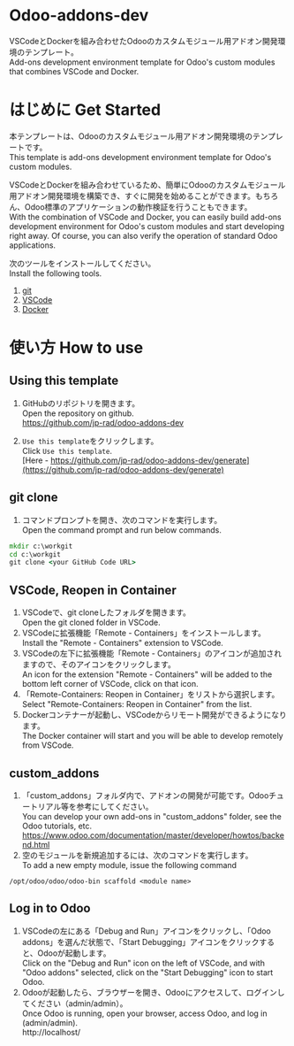 # Odoo-addons-dev
VSCodeとDockerを組み合わせたOdooのカスタムモジュール用アドオン開発環境のテンプレート。  
Add-ons development environment template for Odoo's custom modules that combines VSCode and Docker.  


# はじめに Get Started

本テンプレートは、Odooのカスタムモジュール用アドオン開発環境のテンプレートです。  
This template is add-ons development environment template for Odoo's custom modules.

VSCodeとDockerを組み合わせているため、簡単にOdooのカスタムモジュール用アドオン開発環境を構築でき、すぐに開発を始めることができます。もちろん、Odoo標準のアプリケーションの動作検証を行うこともできます。  
With the combination of VSCode and Docker, you can easily build add-ons development environment for Odoo's custom modules and start developing right away. Of course, you can also verify the operation of standard Odoo applications.

次のツールをインストールしてください。  
Install the following tools.  

1. [git](https://git-scm.com/)
1. [VSCode](https://code.visualstudio.com/download)
1. [Docker](https://www.docker.com/)


# 使い方 How to use

## Using this template

1. GitHubのリポジトリを開きます。  
   Open the repository on github.  
   https://github.com/jp-rad/odoo-addons-dev

1. `Use this template`をクリックします。  
   Click `Use this template`.  
   [Here - https://github.com/jp-rad/odoo-addons-dev/generate](https://github.com/jp-rad/odoo-addons-dev/generate)


## git clone

1. コマンドプロンプトを開き、次のコマンドを実行します。  
Open the command prompt and run below commands.

```CommandPrompt.cmd
mkdir c:\workgit
cd c:\workgit
git clone <your GitHub Code URL>
```

## VSCode, Reopen in Container

1. VSCodeで、git cloneしたフォルダを開きます。  
Open the git cloned folder in VSCode.  
1. VSCodeに拡張機能「Remote - Containers」をインストールします。  
Install the "Remote - Containers" extension to VSCode.
1. VSCodeの左下に拡張機能「Remote - Containers」のアイコンが追加されますので、そのアイコンをクリックします。  
An icon for the extension "Remote - Containers" will be added to the bottom left corner of VSCode, click on that icon.  
1. 「Remote-Containers: Reopen in Container」をリストから選択します。  
Select "Remote-Containers: Reopen in Container" from the list.
1. Dockerコンテナーが起動し、VSCodeからリモート開発ができるようになります。  
The Docker container will start and you will be able to develop remotely from VSCode.


## custom_addons

1. 「custom_addons」フォルダ内で、アドオンの開発が可能です。Odooチュートリアル等を参考にしてください。  
You can develop your own add-ons in "custom_addons" folder, see the Odoo tutorials, etc.  
https://www.odoo.com/documentation/master/developer/howtos/backend.html
1. 空のモジュールを新規追加するには、次のコマンドを実行します。  
To add a new empty module, issue the following command
```
/opt/odoo/odoo/odoo-bin scaffold <module name>
```

## Log in to Odoo

1. VSCodeの左にある「Debug and Run」アイコンをクリックし、「Odoo addons」を選んだ状態で、「Start Debugging」アイコンをクリックすると、Odooが起動します。  
Click on the "Debug and Run" icon on the left of VSCode, and with "Odoo addons" selected, click on the "Start Debugging" icon to start Odoo.
1. Odooが起動したら、ブラウザーを開き、Odooにアクセスして、ログインしてください（admin/admin）。  
Once Odoo is running, open your browser, access Odoo, and log in (admin/admin).  
http://localhost/
